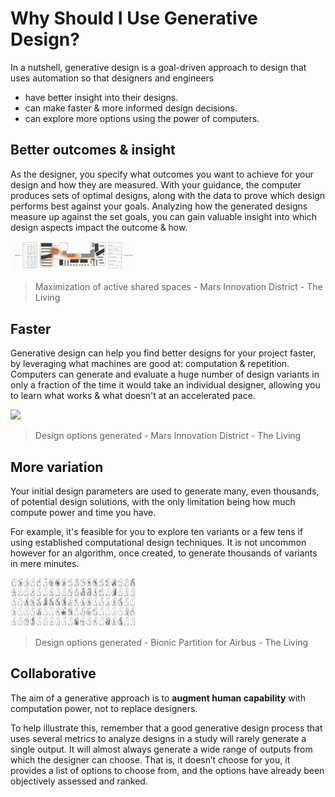 # Why Should I Use Generative Design?

In a nutshell, generative design is a goal-driven approach to design that uses automation so that designers and engineers

* have better insight into their designs.
* can make faster & more informed design decisions. 
* can explore more options using the power of computers.

## Better outcomes & insight

As the designer, you specify what outcomes you want to achieve for your design and how they are measured. With your guidance, the computer produces sets of optimal designs, along with the data to prove which design performs best against your goals. Analyzing how the generated designs measure up against the set goals, you can gain valuable insight into which design aspects impact the outcome & how.

<img src="../../assets/intro/whyusegen1.gif" style="width:200px;"/>

> Maximization of active shared spaces - Mars Innovation District - The Living 

## Faster

Generative design can help you find better designs for your project faster, by leveraging what machines are good at: computation & repetition. Computers can generate and evaluate a huge number of design variants in only a fraction of the time it would take an individual designer, allowing you to learn what works & what doesn't at an accelerated pace.

<img src="../../assets/intro/whyusegen2.gif" style="width:200px;"/>

>Design options generated - Mars Innovation District - The Living

## More variation

Your initial design parameters are used to generate many, even thousands, of potential design solutions, with the only limitation being how much compute power and time you have.

For example, it's feasible for you to explore ten variants or a few tens if using established computational design techniques. It is not uncommon however for an algorithm, once created, to generate thousands of variants in mere minutes.

<img src="../../assets/intro/whyusegen3.gif" style="width:200px;"/>

>Design options generated - Bionic Partition for Airbus - The Living

## Collaborative

The aim of a generative approach is to **augment human capability** with computation power, not to replace designers.

To help illustrate this, remember that a good generative design process that uses several metrics to analyze designs in a study will rarely generate a single output. It  will almost always generate a wide range of outputs from which the designer can choose. That is, it doesn’t choose for you, it provides a list of options to choose from, and the options have already been objectively assessed and ranked.
